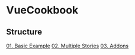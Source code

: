 # VueCookbook

## Structure
[01. Basic Example](./01base/Readme.md)
[02. Multiple Stories](./02multipleStories/Readme.md)
[03. Addons](./02addons/Readme.md)
